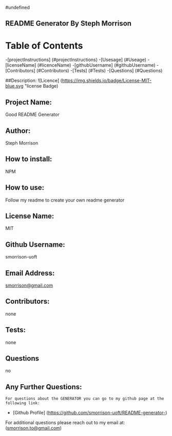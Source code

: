 #undefined
## README Generator By Steph Morrison
# Table of Contents

-[projectInstructions] (#projectInstructions)
-[Usesage] (#Useage)
-[licenseName] (#licenceName)
-[githubUsername] (#githubUsername)
-[Contributors] (#Contributors)
-[Tests] (#Tests)
-[Questions] (#Questions)

##Description:
![Licence] (https://img.shields.io/badge/License-MIT-blue.svg "license Badge)

## Project Name:
  Good README Generator

## Author:
Steph Morrison

## How to install:  
NPM  

## How to use:
Follow my readme to create your own readme generator

## License Name: 
MIT

## Github Username:
smorrison-uoft

## Email Address:  
smorrison@gmail.com

## Contributors: 
none

## Tests: 
none

## Questions
 no

## Any Further Questions:
    For questions about the GENERATOR you can go to my github page at the following link:
  
  - [Github Profile] (https://github.com/smorrison-uoft/README-generator-)

For additional questions please reach out to my email at: (smorrison.to@gmail.com)
